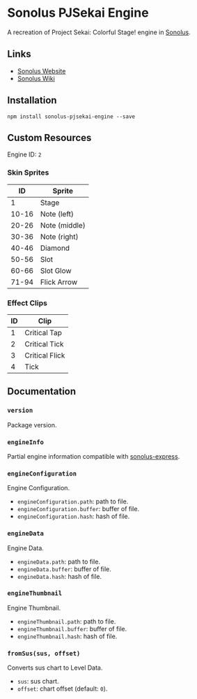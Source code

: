 # Sonolus PJSekai Engine

A recreation of Project Sekai: Colorful Stage! engine in [Sonolus](https://sonolus.com).

## Links

-   [Sonolus Website](https://sonolus.com)
-   [Sonolus Wiki](https://github.com/NonSpicyBurrito/sonolus-wiki)

## Installation

```
npm install sonolus-pjsekai-engine --save
```

## Custom Resources

Engine ID: `2`

### Skin Sprites

| ID    | Sprite        |
| ----- | ------------- |
| 1     | Stage         |
| 10-16 | Note (left)   |
| 20-26 | Note (middle) |
| 30-36 | Note (right)  |
| 40-46 | Diamond       |
| 50-56 | Slot          |
| 60-66 | Slot Glow     |
| 71-94 | Flick Arrow   |

### Effect Clips

| ID  | Clip           |
| --- | -------------- |
| 1   | Critical Tap   |
| 2   | Critical Tick  |
| 3   | Critical Flick |
| 4   | Tick           |

## Documentation

### `version`

Package version.

### `engineInfo`

Partial engine information compatible with [sonolus-express](https://github.com/NonSpicyBurrito/sonolus-express).

### `engineConfiguration`

Engine Configuration.

-   `engineConfiguration.path`: path to file.
-   `engineConfiguration.buffer`: buffer of file.
-   `engineConfiguration.hash`: hash of file.

### `engineData`

Engine Data.

-   `engineData.path`: path to file.
-   `engineData.buffer`: buffer of file.
-   `engineData.hash`: hash of file.

### `engineThumbnail`

Engine Thumbnail.

-   `engineThumbnail.path`: path to file.
-   `engineThumbnail.buffer`: buffer of file.
-   `engineThumbnail.hash`: hash of file.

### `fromSus(sus, offset)`

Converts sus chart to Level Data.

-   `sus`: sus chart.
-   `offset`: chart offset (default: `0`).
